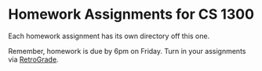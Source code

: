 Homework Assignments for CS 1300
=======

Each homework assignment has its own directory off this one. 

Remember, homework is due by 6pm on Friday. Turn in your assignments
via [RetroGrade](http://retrograde.cs.colorado.edu).
